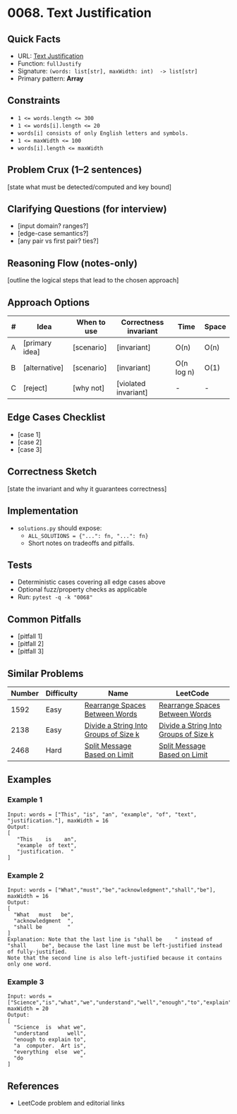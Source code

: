 # 0068. Text Justification

## Quick Facts

- URL: [Text Justification](https://leetcode.com/problems/text-justification/)
- Function: `fullJustify`
- Signature: `(words: list[str], maxWidth: int)  -> list[str]`
- Primary pattern: **Array**

## Constraints

- `1 <= words.length <= 300`
- `1 <= words[i].length <= 20`
- `words[i] consists of only English letters and symbols.`
- `1 <= maxWidth <= 100`
- `words[i].length <= maxWidth`

## Problem Crux (1–2 sentences)

[state what must be detected/computed and key bound]

## Clarifying Questions (for interview)

- [input domain? ranges?]
- [edge-case semantics?]
- [any pair vs first pair? ties?]

## Reasoning Flow (notes-only)

[outline the logical steps that lead to the chosen approach]

## Approach Options

| #   | Idea           | When to use | Correctness invariant | Time       | Space |
| --- | -------------- | ----------- | --------------------- | ---------- | ----- |
| A   | [primary idea] | [scenario]  | [invariant]           | O(n)       | O(n)  |
| B   | [alternative]  | [scenario]  | [invariant]           | O(n log n) | O(1)  |
| C   | [reject]       | [why not]   | [violated invariant]  | -          | -     |

## Edge Cases Checklist

- [case 1]
- [case 2]
- [case 3]

## Correctness Sketch

[state the invariant and why it guarantees correctness]

## Implementation

- `solutions.py` should expose:
    - `ALL_SOLUTIONS = {"...": fn, "...": fn}`
    - Short notes on tradeoffs and pitfalls.

## Tests

- Deterministic cases covering all edge cases above
- Optional fuzz/property checks as applicable
- Run: `pytest -q -k "0068"`

## Common Pitfalls

- [pitfall 1]
- [pitfall 2]
- [pitfall 3]

## Similar Problems

| Number | Difficulty | Name                                                                                             | LeetCode                                                                                                      |
| ------ | ---------- | ------------------------------------------------------------------------------------------------ | ------------------------------------------------------------------------------------------------------------- |
| 1592   | Easy       | [Rearrange Spaces Between Words](../1592-rearrange-spaces-between-words/readme.md)               | [Rearrange Spaces Between Words](https://leetcode.com/problems/rearrange-spaces-between-words/)               |
| 2138   | Easy       | [Divide a String Into Groups of Size k](../2138-divide-a-string-into-groups-of-size-k/readme.md) | [Divide a String Into Groups of Size k](https://leetcode.com/problems/divide-a-string-into-groups-of-size-k/) |
| 2468   | Hard       | [Split Message Based on Limit](../2468-split-message-based-on-limit/readme.md)                   | [Split Message Based on Limit](https://leetcode.com/problems/split-message-based-on-limit/)                   |

## Examples

### Example 1

```text
Input: words = ["This", "is", "an", "example", "of", "text", "justification."], maxWidth = 16
Output:
[
   "This    is    an",
   "example  of text",
   "justification.  "
]
```

### Example 2

```text
Input: words = ["What","must","be","acknowledgment","shall","be"], maxWidth = 16
Output:
[
  "What   must   be",
  "acknowledgment  ",
  "shall be        "
]
Explanation: Note that the last line is "shall be    " instead of "shall     be", because the last line must be left-justified instead of fully-justified.
Note that the second line is also left-justified because it contains only one word.
```

### Example 3

```text
Input: words = ["Science","is","what","we","understand","well","enough","to","explain","to","a","computer.","Art","is","everything","else","we","do"], maxWidth = 20
Output:
[
  "Science  is  what we",
  "understand      well",
  "enough to explain to",
  "a  computer.  Art is",
  "everything  else  we",
  "do                  "
]
```

## References

- LeetCode problem and editorial links
